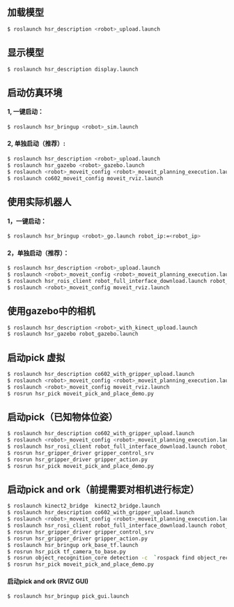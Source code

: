 ## 加载模型
   ```bash
   $ roslaunch hsr_description <robot>_upload.launch
   ```
## 显示模型
   ```bash
   $ roslaunch hsr_description display.launch
   ```

## 启动仿真环境
#### 1, 一键启动：	
   ```bash
   $ roslaunch hsr_bringup <robot>_sim.launch
   ```
#### 2, 单独启动（推荐）:
   ```bash
   $ roslaunch hsr_description <robot>_upload.launch 
   $ roslaunch hsr_gazebo <robot>_gazebo.launch
   $ roslaunch <robot>_moveit_config <robot>_moveit_planning_execution.launch sim:=true
   $ roslaunch co602_moveit_config moveit_rviz.launch
   ```

## 使用实际机器人
#### 1，一键启动：	
   ```bash
   $ roslaunch hsr_bringup <robot>_go.launch robot_ip:=<robot_ip>
   ```
#### 2，单独启动（推荐）：
   ```bash
   $ roslaunch hsr_description <robot>_upload.launch 
   $ roslaunch <robot>_moveit_config <robot>_moveit_planning_execution.launch sim:=false
   $ roslaunch hsr_rois_client robot_full_interface_download.launch robot_ip:=10.10.56.214
   $ roslaunch <robot>_moveit_config moveit_rviz.launch
   ```

## 使用gazebo中的相机
   ```bash
   $ roslaunch hsr_description <robot>_with_kinect_upload.launch
   $ roslaunch hsr_gazebo robot_gazebo.launch
   ```

## 启动pick 虚拟
   ```bash
   $ roslaunch hsr_description co602_with_gripper_upload.launch
   $ roslaunch <robot>_moveit_config <robot>_moveit_planning_execution.launch sim:=true
   $ roslaunch <robot>_moveit_config moveit_rviz.launch
   $ rosrun hsr_pick moveit_pick_and_place_demo.py
   ```


## 启动pick（已知物体位姿）
   ```bash
   $ roslaunch hsr_description co602_with_gripper_upload.launch
   $ roslaunch <robot>_moveit_config <robot>_moveit_planning_execution.launch sim:=false
   $ roslaunch hsr_rosi_client robot_full_interface_download.launch robot_ip:=10.10.56.214
   $ rosrun hsr_gripper_driver gripper_control_srv
   $ rosrun hsr_gripper_driver gripper_action.py
   $ rosrun hsr_pick moveit_pick_and_place_demo.py
   ```

## 启动pick and ork（前提需要对相机进行标定）
   ```bash
   $ roslaunch kinect2_bridge  kinect2_bridge.launch
   $ roslaunch hsr_description co602_with_gripper_upload.launch
   $ roslaunch <robot>_moveit_config <robot>_moveit_planning_execution.launch sim:=false
   $ roslaunch hsr_rosi_client robot_full_interface_download.launch robot_ip:=10.10.56.214
   $ rosrun hsr_gripper_driver gripper_control_srv
   $ rosrun hsr_gripper_driver gripper_action.py
   $ roslaunch hsr_bringup ork_base_tf.launch
   $ rosrun hsr_pick tf_camera_to_base.py
   $ rosrun object_recognition_core detection -c  `rospack find object_recognition_linemod`/conf/detection.ros.ork	
   $ rosrun hsr_pick moveit_pick_and_place_demo.py
   ```


#### 启动pick and ork (RVIZ GUI)
   ```bash
   $ roslaunch hsr_bringup pick_gui.launch
   ```



